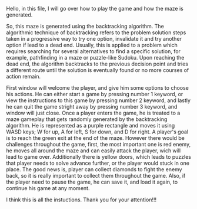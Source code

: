 Hello, in this file, I will go over how to play the game and how the maze is generated.

So, this maze is generated using the backtracking algorithm. The algorithmic technique of backtracking refers to the problem solution steps taken in a progressive way to try one option, invalidate it and try another option if lead to a dead end. Usually, this is applied to a problem which requires searching for several alternatives to find a specific solution, for example, pathfinding in a maze or puzzle-like Sudoku. Upon reaching the dead end, the algorithm backtracks to the previous decision point and tries a different route until the solution is eventually found or no more courses of action remain.

First window will welcome the player, and give him some options to choose his actions. He can either start a game by pressing number 1 keyword, or view the instructions to this game by pressing number 2 keyword, and lastly he can quit the game stright away by pressing number 3 keyword, and window will just close. Once a player enters the game, he is treated to a maze gameplay that gets randomly generated by the backtracking algorithm. He is represented as a purple rectangle and moves it using WASD keys; W for up, A for left, S for down, and D for right. A player's goal is to reach the green exit at the end of the maze. However there would be challenges throughout the game, first, the most important one is red enemy, he moves all around the maze and can easily attack the player, wich will lead to game over. Additionally there is yellow doors, which leads to puzzles that player needs to solve advance further, or the player would stuck in one place. The good news is, player can collect diamonds to fight the enemy back, so it is really important to collect them throughout the game. Also, if the player need to pause the game, he can save it, and load it again, to continue his game at any moment.

I think this is all the instuctions. Thank you for your attention!!!
